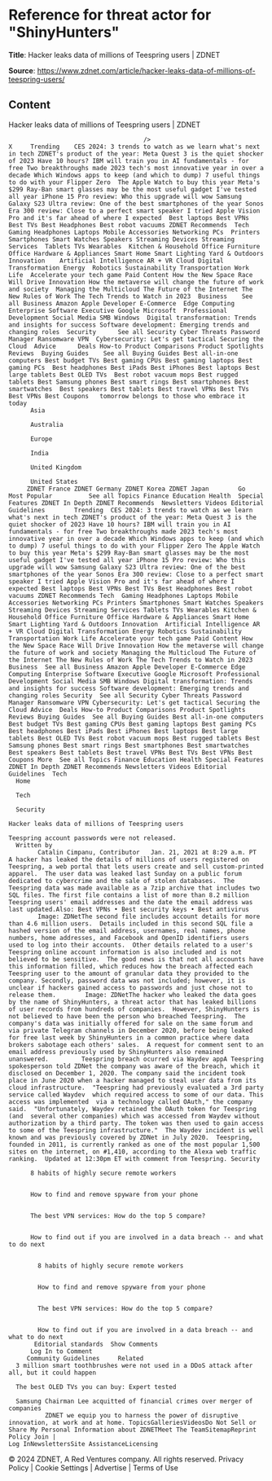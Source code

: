 # Reference for threat actor for "ShinyHunters"

**Title**: Hacker leaks data of millions of Teespring users | ZDNET

**Source**: https://www.zdnet.com/article/hacker-leaks-data-of-millions-of-teespring-users/

## Content




Hacker leaks data of millions of Teespring users | ZDNET


                                         />                                                                                                                                                                                                     X     Trending    CES 2024: 3 trends to watch as we learn what's next in tech ZDNET's product of the year: Meta Quest 3 is the quiet shocker of 2023 Have 10 hours? IBM will train you in AI fundamentals - for free Two breakthroughs made 2023 tech's most innovative year in over a decade Which Windows apps to keep (and which to dump) 7 useful things to do with your Flipper Zero  The Apple Watch to buy this year Meta's $299 Ray-Ban smart glasses may be the most useful gadget I've tested all year iPhone 15 Pro review: Who this upgrade will wow Samsung Galaxy S23 Ultra review: One of the best smartphones of the year Sonos Era 300 review: Close to a perfect smart speaker I tried Apple Vision Pro and it's far ahead of where I expected  Best laptops Best VPNs Best TVs Best Headphones Best robot vacuums ZDNET Recommends  Tech    Gaming Headphones Laptops Mobile Accessories Networking PCs  Printers Smartphones Smart Watches Speakers Streaming Devices Streaming Services  Tablets TVs Wearables  Kitchen & Household Office Furniture Office Hardware & Appliances Smart Home Smart Lighting Yard & Outdoors  Innovation    Artificial Intelligence AR + VR Cloud Digital Transformation Energy  Robotics Sustainability Transportation Work Life  Accelerate your tech game Paid Content How the New Space Race Will Drive Innovation How the metaverse will change the future of work and society  Managing the Multicloud The Future of the Internet The New Rules of Work The Tech Trends to Watch in 2023  Business    See all Business Amazon Apple Developer E-Commerce  Edge Computing Enterprise Software Executive Google Microsoft  Professional Development Social Media SMB Windows  Digital transformation: Trends and insights for success Software development: Emerging trends and changing roles  Security      See all Security Cyber Threats Password Manager Ransomware VPN  Cybersecurity: Let's get tactical Securing the Cloud  Advice      Deals How-to Product Comparisons Product Spotlights Reviews  Buying Guides    See all Buying Guides Best all-in-one computers Best budget TVs Best gaming CPUs Best gaming laptops Best gaming PCs  Best headphones Best iPads Best iPhones Best laptops Best large tablets Best OLED TVs  Best robot vacuum mops Best rugged tablets Best Samsung phones Best smart rings Best smartphones Best smartwatches  Best speakers Best tablets Best travel VPNs Best TVs Best VPNs Best Coupons   tomorrow belongs to those who embrace it today       
          Asia
        
          Australia
        
          Europe
        
          India
        
          United Kingdom
        
          United States
         ZDNET France ZDNET Germany ZDNET Korea ZDNET Japan        Go  Most Popular          See all Topics Finance Education Health  Special Features ZDNET In Depth ZDNET Recommends  Newsletters Videos Editorial Guidelines        Trending  CES 2024: 3 trends to watch as we learn what's next in tech ZDNET's product of the year: Meta Quest 3 is the quiet shocker of 2023 Have 10 hours? IBM will train you in AI fundamentals - for free Two breakthroughs made 2023 tech's most innovative year in over a decade Which Windows apps to keep (and which to dump) 7 useful things to do with your Flipper Zero The Apple Watch to buy this year Meta's $299 Ray-Ban smart glasses may be the most useful gadget I've tested all year iPhone 15 Pro review: Who this upgrade will wow Samsung Galaxy S23 Ultra review: One of the best smartphones of the year Sonos Era 300 review: Close to a perfect smart speaker I tried Apple Vision Pro and it's far ahead of where I expected Best laptops Best VPNs Best TVs Best Headphones Best robot vacuums ZDNET Recommends Tech  Gaming Headphones Laptops Mobile Accessories Networking PCs Printers Smartphones Smart Watches Speakers Streaming Devices Streaming Services Tablets TVs Wearables Kitchen & Household Office Furniture Office Hardware & Appliances Smart Home Smart Lighting Yard & Outdoors Innovation  Artificial Intelligence AR + VR Cloud Digital Transformation Energy Robotics Sustainability Transportation Work Life Accelerate your tech game Paid Content How the New Space Race Will Drive Innovation How the metaverse will change the future of work and society Managing the Multicloud The Future of the Internet The New Rules of Work The Tech Trends to Watch in 2023 Business  See all Business Amazon Apple Developer E-Commerce Edge Computing Enterprise Software Executive Google Microsoft Professional Development Social Media SMB Windows Digital transformation: Trends and insights for success Software development: Emerging trends and changing roles Security  See all Security Cyber Threats Password Manager Ransomware VPN Cybersecurity: Let's get tactical Securing the Cloud Advice  Deals How-to Product Comparisons Product Spotlights Reviews Buying Guides  See all Buying Guides Best all-in-one computers Best budget TVs Best gaming CPUs Best gaming laptops Best gaming PCs Best headphones Best iPads Best iPhones Best laptops Best large tablets Best OLED TVs Best robot vacuum mops Best rugged tablets Best Samsung phones Best smart rings Best smartphones Best smartwatches Best speakers Best tablets Best travel VPNs Best TVs Best VPNs Best Coupons More  See all Topics Finance Education Health Special Features ZDNET In Depth ZDNET Recommends Newsletters Videos Editorial Guidelines  Tech     
      Home
    
      Tech
    
      Security
      
    Hacker leaks data of millions of Teespring users
   
    Teespring account passwords were not released.
      Written by 
            Catalin Cimpanu, Contributor   Jan. 21, 2021 at 8:29 a.m. PT                          A hacker has leaked the details of millions of users registered on Teespring, a web portal that lets users create and sell custom-printed apparel.  The user data was leaked last Sunday on a public forum dedicated to cybercrime and the sale of stolen databases.  The Teespring data was made available as a 7zip archive that includes two SQL files. The first file contains a list of more than 8.2 million Teespring users' email addresses and the date the email address was last updated.Also: Best VPNs • Best security keys • Best antivirus             Image: ZDNetThe second file includes account details for more than 4.6 million users.  Details included in this second SQL file a hashed version of the email address, usernames, real names, phone numbers, home addresses, and Facebook and OpenID identifiers users used to log into their accounts.  Other details related to a user's Teespring online account information is also included and is not believed to be sensitive.  The good news is that not all accounts have this information filled, which reduces how the breach affected each Teespring user to the amount of granular data they provided to the company. Secondly, password data was not included; however, it is unclear if hackers gained access to passwords and just chose not to release them.        Image: ZDNetThe hacker who leaked the data goes by the name of ShinyHunters, a threat actor that has leaked billions of user records from hundreds of companies.  However, ShinyHunters is not believed to have been the person who breached Teespring.  The company's data was initially offered for sale on the same forum and via private Telegram channels in December 2020, before being leaked for free last week by ShinyHunters in a common practice where data brokers sabotage each others' sales.  A request for comment sent to an email address previously used by ShinyHunters also remained unanswered.   	 	Teespring breach ocurred via Waydev appA Teespring spokesperson told ZDNet the company was aware of the breach, which it disclosed on December 1, 2020. The company said the incident took place in June 2020 when a hacker managed to steal user data from its cloud infrastructure.  "Teespring had previously evaluated a 3rd party service called Waydev  which required access to some of our data. This access was implemented  via a technology called OAuth," the company said.  "Unfortunately, Waydev retained the OAuth token for Teespring (and  several other companies) which was accessed from Waydev without  authorization by a third party. The token was then used to gain access  to some of the Teespring infrastructure."  The Waydev incident is well known and was previously covered by ZDNet in July 2020.  Teespring, founded in 2011, is currently ranked as one of the most popular 1,500 sites on the internet, on #1,410, according to the Alexa web traffic ranking.  Updated at 12:30pm ET with comment from Teespring. Security    

          8 habits of highly secure remote workers
         

          How to find and remove spyware from your phone
         

          The best VPN services: How do the top 5 compare?
         

          How to find out if you are involved in a data breach -- and what to do next
            

            8 habits of highly secure remote workers
           

            How to find and remove spyware from your phone
           

            The best VPN services: How do the top 5 compare?
           

            How to find out if you are involved in a data breach -- and what to do next
           Editorial standards  Show Comments  
          Log In to Comment
         Community Guidelines     Related   
      3 million smart toothbrushes were not used in a DDoS attack after all, but it could happen
      
      The best OLED TVs you can buy: Expert tested
      
      Samsung Chairman Lee acquitted of financial crimes over merger of companies
              ZDNET we equip you to harness the power of disruptive innovation, at work and at home. TopicsGalleriesVideosDo Not Sell or Share My Personal Information about ZDNETMeet The TeamSitemapReprint Policy Join |
    Log InNewslettersSite AssistanceLicensing     
  © 2024 ZDNET, A Red Ventures company. All rights reserved.
 Privacy Policy |
  Cookie Settings |
  Advertise |
  Terms of Use 



